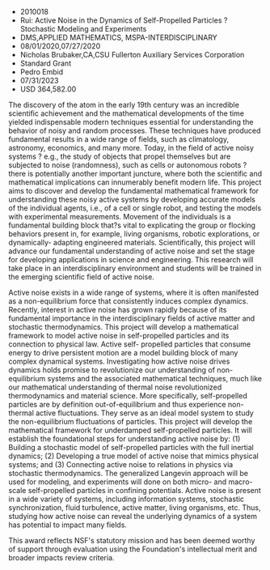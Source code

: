 
* 2010018
* Rui: Active Noise in the Dynamics of Self-Propelled Particles ? Stochastic Modeling and Experiments
* DMS,APPLIED MATHEMATICS, MSPA-INTERDISCIPLINARY
* 08/01/2020,07/27/2020
* Nicholas Brubaker,CA,CSU Fullerton Auxiliary Services Corporation
* Standard Grant
* Pedro Embid
* 07/31/2023
* USD 364,582.00

The discovery of the atom in the early 19th century was an incredible scientific
achievement and the mathematical developments of the time yielded indispensable
modern techniques essential for understanding the behavior of noisy and random
processes. These techniques have produced fundamental results in a wide range of
fields, such as climatology, astronomy, economics, and many more. Today, in the
field of active noisy systems ? e.g., the study of objects that propel
themselves but are subjected to noise (randomness), such as cells or autonomous
robots ? there is potentially another important juncture, where both the
scientific and mathematical implications can innumerably benefit modern life.
This project aims to discover and develop the fundamental mathematical framework
for understanding these noisy active systems by developing accurate models of
the individual agents, i.e., of a cell or single robot, and testing the models
with experimental measurements. Movement of the individuals is a fundamental
building block that?s vital to explicating the group or flocking behaviors
present in, for example, living organisms, robotic explorations, or dynamically-
adapting engineered materials. Scientifically, this project will advance our
fundamental understanding of active noise and set the stage for developing
applications in science and engineering. This research will take place in an
interdisciplinary environment and students will be trained in the emerging
scientific field of active noise.

Active noise exists in a wide range of systems, where it is often manifested as
a non-equilibrium force that consistently induces complex dynamics. Recently,
interest in active noise has grown rapidly because of its fundamental importance
in the interdisciplinary fields of active matter and stochastic thermodynamics.
This project will develop a mathematical framework to model active noise in
self-propelled particles and its connection to physical law. Active self-
propelled particles that consume energy to drive persistent motion are a model
building block of many complex dynamical systems. Investigating how active noise
drives dynamics holds promise to revolutionize our understanding of non-
equilibrium systems and the associated mathematical techniques, much like our
mathematical understanding of thermal noise revolutionized thermodynamics and
material science. More specifically, self-propelled particles are by definition
out-of-equilibrium and thus experience non-thermal active fluctuations. They
serve as an ideal model system to study the non-equilibrium fluctuations of
particles. This project will develop the mathematical framework for underdamped
self-propelled particles. It will establish the foundational steps for
understanding active noise by: (1) Building a stochastic model of self-propelled
particles with the full inertial dynamics; (2) Developing a true model of active
noise that mimics physical systems; and (3) Connecting active noise to relations
in physics via stochastic thermodynamics. The generalized Langevin approach will
be used for modeling, and experiments will done on both micro- and macro-scale
self-propelled particles in confining potentials. Active noise is present in a
wide variety of systems, including information systems, stochastic
synchronization, fluid turbulence, active matter, living organisms, etc. Thus,
studying how active noise can reveal the underlying dynamics of a system has
potential to impact many fields.

This award reflects NSF's statutory mission and has been deemed worthy of
support through evaluation using the Foundation's intellectual merit and broader
impacts review criteria.
